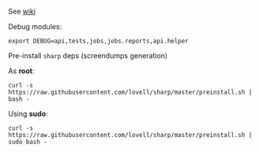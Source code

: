 See [wiki](http://gitlab.wmt.dk/solshark/prezentor-2-0/wikis/home)

Debug modules:

```
export DEBUG=api,tests,jobs,jobs.reports,api.helper
```

Pre-install `sharp` deps (screendumps generation)

As **root**:

```
curl -s https://raw.githubusercontent.com/lovell/sharp/master/preinstall.sh | bash -
```

Using **sudo**:

```
curl -s https://raw.githubusercontent.com/lovell/sharp/master/preinstall.sh | sudo bash -
```
